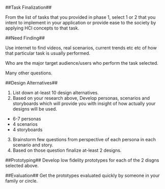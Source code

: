 

##Task Finalization##

From the list of tasks that you provided in phase 1, select 1 or 2 that you intent to implement in your application or provide ease to the society by applying HCI concepts to that task. 

##Need Finding##

Use internet to find videos, real scenarios, current trends etc etc of how that particular task is usually performed. 

Who are the major target audience/users who perform the task selected. 

Many other questions. 

##Design Alternatives##

1) List down at-least 10 design alternatives.
2) Based on your research above, Develop personas, scenarios and storyboards which will provide you with insight of how actually your designs will be used.
- 6-7 personas
- 4 scenarios
- 4 storyboards
3) Brainstorm few questions from perspective of each persona in each scenario and story.  
4) Based on those question finalize at-least 2 designs.

##Prototyping##
Develop low fidelity prototypes for each of the 2 disgns selected above. 


##Evaluation##
Get the prototypes evaluated quickly by someone in your family or circle.  
